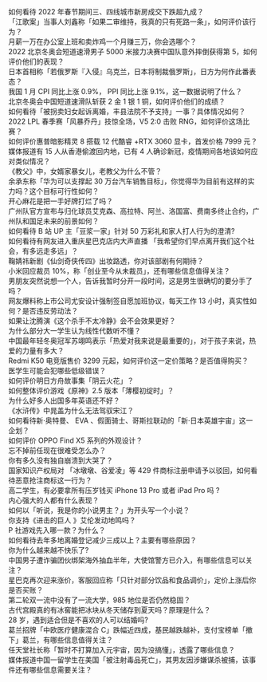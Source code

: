 如何看待 2022 年春节期间三、四线城市新房成交下跌超九成？  
「江歌案」当事人刘鑫称「如果二审维持，我真的只有死路一条」，如何评价该行为？  
月薪一万在办公室上班和卖炸鸡一个月赚三万，你会选哪个？  
2022 北京冬奥会短道速滑男子 5000 米接力决赛中国队意外摔倒获得第 5，如何评价他们的表现？  
日本首相称「若俄罗斯『入侵』乌克兰，日本将制裁俄罗斯」，日方为何作此番表态？  
我国 1 月 CPI 同比上涨 0.9%， PPI 同比上涨 9.1%，这一数据说明了什么？  
北京冬奥会中国短道速滑队斩获 2 金 1 银 1 铜，如何评价他们的成绩？  
如何看待「被拐卖妇女起诉离婚，丰县法院不予支持」一事？具体情况如何？  
2022 LPL 春季赛「风暴乔丹」技惊全场，V5 2:0 击败 RNG，如何评价这场比赛？  
如何评价惠普暗影精灵 8 搭载 12 代酷睿 +RTX 3060 显卡，首发价格 7999 元？  
媒体报道有 15 人从香港偷渡回内地，已有 4 人确诊新冠，疫情期间各地该如何应对类似情况？  
《教父》中，女婿家暴女儿，老教父为什么不管？  
余承东称「华为可以支撑起 30 万台汽车销售目标」，你觉得华为目前有这样的实力吗？这个目标可行性如何？  
开心麻花是把一手好牌打烂了吗？  
广州队官方宣布与归化球员艾克森、高拉特、阿兰、洛国富、费南多终止合约，广州队和国足未来的前景如何？  
如何看待 B 站 UP 主「豆浆一家」针对 50 万彩礼和家人打人行为的澄清?  
如何看待有网友进入重庆星巴克店内大声直播 「我希望你们早点离开我们这个社会，有多远走多远」？  
鞠婧祎新剧《仙剑奇侠传四》出妆路透，你对该部剧有何期待？  
小米回应裁员 10%，称「创业至今从未裁员」，还有哪些信息值得关注？  
男朋友突然说想一个人，告诉我暂时分开一段时间，这是男生很确切的要分手了吗？  
网友爆料称上市公司尤安设计强制签自愿加班协议，每天工作 13 小时，真实性如何？是否违反劳动法？  
如果让沈腾演《这个杀手不太冷静》会不会效果更好？  
为什么部分大一学生认为线性代数听不懂？  
中国最年轻冬奥冠军苏翊鸣表示「热爱对我来说是最重要的」，对于孩子来说，热爱的力量有多大？  
Redmi K50 电竞版售价 3299 元起，如何评价这一定价策略？是否值得购买？  
医学生可能会犯哪些低级错误？  
如何评价明日方舟故事集「阴云火花」？  
如何整体评价游戏《原神》2.5 版本「薄樱初绽时」？  
为什么好多人出国多年英语还不好？  
《水浒传》中晁盖为什么无法驾驭宋江？  
如何看待新·奥特曼、 EVA 、假面骑士、哥斯拉联动的「新·日本英雄宇宙」这一企划？  
如何评价 OPPO Find X5 系列的外观设计？  
忘不掉前任现在很难受怎么办？  
你有多久没有独自崩溃到大哭了？  
国家知识产权局对 「冰墩墩、谷爱凌」等 429 件商标注册申请予以驳回，如何看待恶意抢注商标这一行为？  
高二学生，有必要拿所有压岁钱买 iPhone 13 Pro 或者 iPad Pro 吗 ?  
内心强大的人都有什么表现？  
如何以「听说，我是你的小说男主？」为开头写一个小说？  
你支持《进击的巨人 》艾伦发动地鸣吗？  
P 社游戏先入哪一款？为什么？  
如何看待去年多地离婚登记减少三成以上？主要有哪些原因？  
你为什么越来越不快乐了?  
中国男子遭诈骗团伙绑架海外抽血半年，大使馆警方已介入，有哪些信息可以关注？  
星巴克再次迎来涨价，客服回应称「只针对部分饮品和食品调价」，定价上涨后你是否买账？  
第二轮双一流中没有了一流大学，985 地位是否仍然稳固？  
古代宫殿真的有冰窖能把冰块从冬天储存到夏天吗？原理是什么？  
28 岁，遇到适合但是不喜欢的人可以结婚吗?  
葛兰招牌「中欧医疗健康混合 C」跌幅近四成，基民越跌越补，支付宝榜单「撤下」葛兰，有哪些信息值得关注？  
任天堂社长称「暂时不打算加入元宇宙，因为没搞懂」，透露了哪些信息？  
媒体报道中国一留学生在美国「被注射毒品死亡」，其男友因涉嫌谋杀被捕，该事件还有哪些信息需要关注？  
